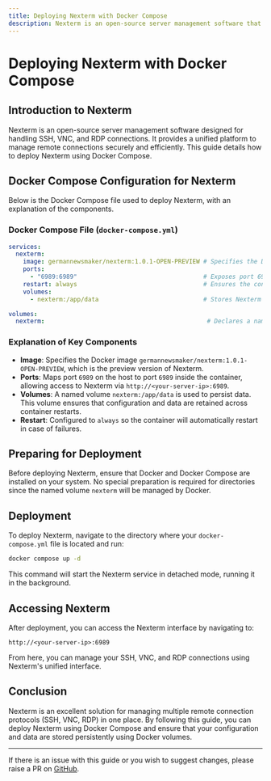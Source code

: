 ```yaml
---
title: Deploying Nexterm with Docker Compose
description: Nexterm is an open-source server management software that allows you to manage SSH, VNC, and RDP connections. This guide provides steps for deploying Nexterm using Docker Compose.
---
```


# Deploying Nexterm with Docker Compose

## Introduction to Nexterm

Nexterm is an open-source server management software designed for handling SSH, VNC, and RDP connections. It provides a unified platform to manage remote connections securely and efficiently. This guide details how to deploy Nexterm using Docker Compose.

## Docker Compose Configuration for Nexterm

Below is the Docker Compose file used to deploy Nexterm, with an explanation of the components.

### Docker Compose File (`docker-compose.yml`)

```yaml
services:
  nexterm:
    image: germannewsmaker/nexterm:1.0.1-OPEN-PREVIEW # Specifies the Docker image for Nexterm.
    ports:
      - "6989:6989"                                   # Exposes port 6989 for accessing Nexterm's interface.
    restart: always                                   # Ensures the container restarts automatically if stopped.
    volumes:
      - nexterm:/app/data                             # Stores Nexterm's data persistently.

volumes:
  nexterm:                                             # Declares a named volume for data persistence.
```

### Explanation of Key Components

- **Image**: Specifies the Docker image `germannewsmaker/nexterm:1.0.1-OPEN-PREVIEW`, which is the preview version of Nexterm.
- **Ports**: Maps port `6989` on the host to port `6989` inside the container, allowing access to Nexterm via `http://<your-server-ip>:6989`.
- **Volumes**: A named volume `nexterm:/app/data` is used to persist data. This volume ensures that configuration and data are retained across container restarts.
- **Restart**: Configured to `always` so the container will automatically restart in case of failures.

## Preparing for Deployment

Before deploying Nexterm, ensure that Docker and Docker Compose are installed on your system. No special preparation is required for directories since the named volume `nexterm` will be managed by Docker.

## Deployment

To deploy Nexterm, navigate to the directory where your `docker-compose.yml` file is located and run:

```bash
docker compose up -d
```

This command will start the Nexterm service in detached mode, running it in the background.

## Accessing Nexterm

After deployment, you can access the Nexterm interface by navigating to:

```
http://<your-server-ip>:6989
```

From here, you can manage your SSH, VNC, and RDP connections using Nexterm's unified interface.

## Conclusion

Nexterm is an excellent solution for managing multiple remote connection protocols (SSH, VNC, RDP) in one place. By following this guide, you can deploy Nexterm using Docker Compose and ensure that your configuration and data are stored persistently using Docker volumes.

---

If there is an issue with this guide or you wish to suggest changes, please raise a PR on [GitHub](https://github.com/Techdox/techdox-docs).
